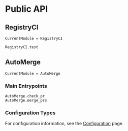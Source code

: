 # Public API

## RegistryCI

```@meta
CurrentModule = RegistryCI
```

```@docs
RegistryCI.test
```

## AutoMerge

```@meta
CurrentModule = AutoMerge
```


### Main Entrypoints

```@docs
AutoMerge.check_pr
AutoMerge.merge_prs
```

### Configuration Types

For configuration information, see the [Configuration](@ref) page.
